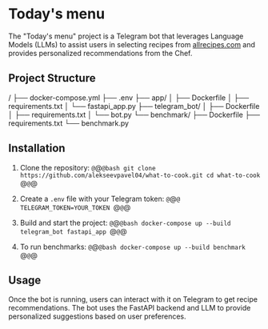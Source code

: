 # Today's menu

The "Today's menu" project is a Telegram bot that leverages Language Models (LLMs) to assist users in selecting recipes from [allrecipes.com](https://www.allrecipes.com) and provides personalized recommendations from the Chef.

## Project Structure

/
├── docker-compose.yml
├── .env
├── app/
│   ├── Dockerfile
│   ├── requirements.txt
│   └── fastapi_app.py
├── telegram_bot/
│   ├── Dockerfile
│   ├── requirements.txt
│   └── bot.py
└── benchmark/
    ├── Dockerfile
    ├── requirements.txt
    └── benchmark.py

## Installation

1. Clone the repository:
   `@`@`@bash
   git clone https://github.com/alekseevpavel04/what-to-cook.git
   cd what-to-cook
   `@`@`@

2. Create a `.env` file with your Telegram token:
   `@`@`@
   TELEGRAM_TOKEN=YOUR_TOKEN
   `@`@`@

3. Build and start the project:
   `@`@`@bash
   docker-compose up --build telegram_bot fastapi_app
   `@`@`@

4. To run benchmarks:
   `@`@`@bash
   docker-compose up --build benchmark
   `@`@`@


## Usage

Once the bot is running, users can interact with it on Telegram to get recipe recommendations. The bot uses the FastAPI backend and LLM to provide personalized suggestions based on user preferences.
